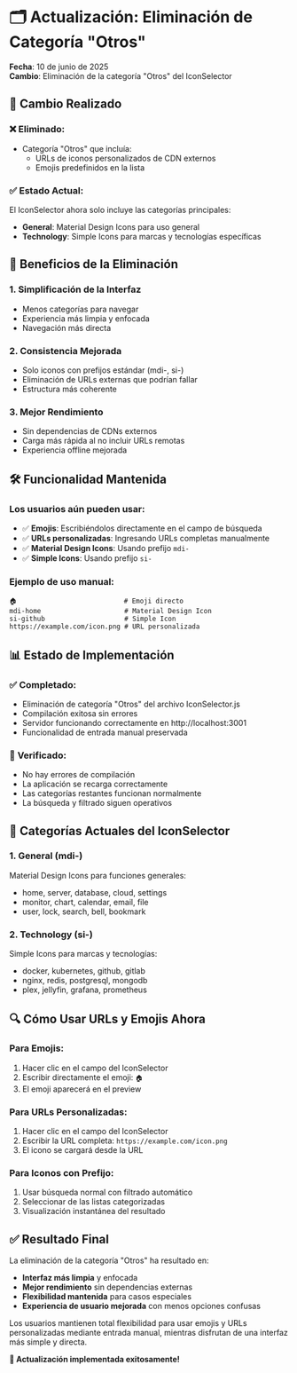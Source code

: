 # 🗂️ Actualización: Eliminación de Categoría "Otros"

**Fecha**: 10 de junio de 2025  
**Cambio**: Eliminación de la categoría "Otros" del IconSelector

## 🔄 Cambio Realizado

### ❌ **Eliminado:**

- Categoría "Otros" que incluía:
  - URLs de iconos personalizados de CDN externos
  - Emojis predefinidos en la lista

### ✅ **Estado Actual:**

El IconSelector ahora solo incluye las categorías principales:

- **General**: Material Design Icons para uso general
- **Technology**: Simple Icons para marcas y tecnologías específicas

## 🎯 Beneficios de la Eliminación

### 1. **Simplificación de la Interfaz**

- Menos categorías para navegar
- Experiencia más limpia y enfocada
- Navegación más directa

### 2. **Consistencia Mejorada**

- Solo iconos con prefijos estándar (mdi-, si-)
- Eliminación de URLs externas que podrían fallar
- Estructura más coherente

### 3. **Mejor Rendimiento**

- Sin dependencias de CDNs externos
- Carga más rápida al no incluir URLs remotas
- Experiencia offline mejorada

## 🛠️ Funcionalidad Mantenida

### Los usuarios aún pueden usar:

- ✅ **Emojis**: Escribiéndolos directamente en el campo de búsqueda
- ✅ **URLs personalizadas**: Ingresando URLs completas manualmente
- ✅ **Material Design Icons**: Usando prefijo `mdi-`
- ✅ **Simple Icons**: Usando prefijo `si-`

### Ejemplo de uso manual:

```
🏠                           # Emoji directo
mdi-home                     # Material Design Icon
si-github                    # Simple Icon
https://example.com/icon.png # URL personalizada
```

## 📊 Estado de Implementación

### ✅ **Completado:**

- Eliminación de categoría "Otros" del archivo IconSelector.js
- Compilación exitosa sin errores
- Servidor funcionando correctamente en http://localhost:3001
- Funcionalidad de entrada manual preservada

### 🧪 **Verificado:**

- No hay errores de compilación
- La aplicación se recarga correctamente
- Las categorías restantes funcionan normalmente
- La búsqueda y filtrado siguen operativos

## 🎨 Categorías Actuales del IconSelector

### 1. **General (mdi-)**

Material Design Icons para funciones generales:

- home, server, database, cloud, settings
- monitor, chart, calendar, email, file
- user, lock, search, bell, bookmark

### 2. **Technology (si-)**

Simple Icons para marcas y tecnologías:

- docker, kubernetes, github, gitlab
- nginx, redis, postgresql, mongodb
- plex, jellyfin, grafana, prometheus

## 🔍 Cómo Usar URLs y Emojis Ahora

### Para Emojis:

1. Hacer clic en el campo del IconSelector
2. Escribir directamente el emoji: `🏠`
3. El emoji aparecerá en el preview

### Para URLs Personalizadas:

1. Hacer clic en el campo del IconSelector
2. Escribir la URL completa: `https://example.com/icon.png`
3. El icono se cargará desde la URL

### Para Iconos con Prefijo:

1. Usar búsqueda normal con filtrado automático
2. Seleccionar de las listas categorizadas
3. Visualización instantánea del resultado

## ✅ Resultado Final

La eliminación de la categoría "Otros" ha resultado en:

- **Interfaz más limpia** y enfocada
- **Mejor rendimiento** sin dependencias externas
- **Flexibilidad mantenida** para casos especiales
- **Experiencia de usuario mejorada** con menos opciones confusas

Los usuarios mantienen total flexibilidad para usar emojis y URLs personalizadas mediante entrada manual, mientras disfrutan de una interfaz más simple y directa.

**🎉 Actualización implementada exitosamente!**
